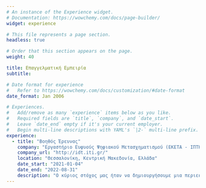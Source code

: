 ```yaml
---
# An instance of the Experience widget.
# Documentation: https://wowchemy.com/docs/page-builder/
widget: experience

# This file represents a page section.
headless: true

# Order that this section appears on the page.
weight: 40

title: Eπαγγελματική Εμπειρία
subtitle:

# Date format for experience
#   Refer to https://wowchemy.com/docs/customization/#date-format
date_format: Jan 2006

# Experiences.
#   Add/remove as many `experience` items below as you like.
#   Required fields are `title`, `company`, and `date_start`.
#   Leave `date_end` empty if it's your current employer.
#   Begin multi-line descriptions with YAML's `|2-` multi-line prefix.
experience:
  - title: "Βοηθός Έρευνας"
    company: "Εργαστήριο Ευφυούς Ψηφιακού Μετασχηματισμού (ΕΚΕΤΑ - ΙΠΤΗΛ)"
    company_url: "http://idt.iti.gr/"
    location: "Θεσσαλονίκη, Κεντρική Μακεδονία, Ελλάδα"
    date_start: "2021-01-04"
    date_end: "2022-08-31"
    description: "Ο κύριος στόχος μας ήταν να δημιουργήσουμε μια περιεκτική σύνοψη που μεταφέρει αυτόματα τα σημαντικά μέρη ενός βίντεο, με ή χωρίς επίβλεψη. Πιο συγκεκριμένα, χρησιμοποιώντας Encoder-Decoder αρχιτεκτονικές στοχεύαμε στη μοντελοποίηση της χρονικής εξάρτησης μεταξύ των καρέ ενός βίντεο, και στην εκτίμηση της σημασίας τους. Αρχικά, χρησιμοποιούσαμε ως επί το πλείστον Recurrent Αρχιτεκτονικές, όπως RNNs και LSTMs, και Adversarial Learning Αρχιτεκτονικές (GANs), όπου ένα VAE βασισμένο σε LSTMs (Generator) προσπαθεί να μπερδέψει τον Discriminator σχετικά με την πρωτοτυπία των παραγόμενων περιλήψεων. Παρά την επιτυχία αυτών των αρχιτεκτονικών, προβλήματα όπως η περιορισμένη παραλληλοποίηση και η δύσκολη εκπαίδευση τους μας οδήγησαν στην εξερεύνηση των μοντέλων Αυτο-Προσοχής (Transformers) στα πλαίσια του ερευνητικού μας έργου. Τέλος, όλες οι υλοποιησεις μας είναι open-source και βασίζονται στο PyTorch."
---
```


